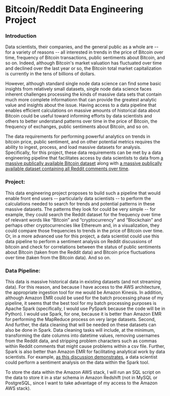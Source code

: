 # Bitcoin/Reddit Data Engineering Project

### Introduction

Data scientists, their companies, and the general public as a whole are -- for a variety of reasons -- all interested  in trends in the price of Bitcoin over time, frequency of Bitcoin transactions, public sentiments about Bitcoin, and so on. Indeed, although Bitcoin's market valuation has fluctuated over time and declined over the last year or so, the Bitcoin total market capitalization is currently in the tens of billions of dollars.

However, although standard single node data science can find some basic insights from relatively small datasets, single node data science faces inherent challenges processing the kinds of massive data sets that contain much more complete informationn that can provide the greatest analytic value and insights about the issue. Having access to a data pipeline that enables efficient calculations on massive amounts of historical data about Bitcoin could be useful toward informing efforts by data scientists and others to better understand patterns over time in the price of Bitcoin, the frequency of exchanges, public sentiments about Bitcoin, and so on.

The data requirements for performing powerful analytics on trends in bitcoin price, public sentiment, and on other potential metrics requires the ability to ingest, process, and load massive datasets for analysis. Specifically, for this project, these data requirements can be met by a data engineering pipeline that facilitates access by data scientists to data from [a massive publically available Bitcoin dataset](https://www.kaggle.com/bigquery/crypto-bitcoin-cash) along with [a massive publically available dataset containing all Reddit comments over time](https://files.pushshift.io/reddit/).


### Project:

This data engineering project proposes to build such a pipeline that would enable front end users -- particularly data scientists -- to perform the calculations needed to search for trends and potential patterns in these massive datasets. The patterns they look for could be very simple -- for example, they could search the Reddit dataset for the frequency over time of relevant words like “Bitcoin” and “cryptocurrency” and “Blockchain” and perhaps other cryptocurrencies like Ethereum and, in a visualization, they could compare those frequencies to trends in the price of Bitcoin over time. Or, in a more advanced use for this project, a data scientist could use this data pipeline to perform a sentiment analysis on Reddit discussions of bitcoin and check for correlations between the status of public sentiments about Bitcoin (taken from the Reddit data) and Bitcoin price fluctuations over time (taken from the Bitcoin data). And so on.



### Data Pipeline:

This data is massive historical data in existing datasets (and not streaming data). For this reason, and because I have access to the AWS architecture, the appropriate ingestion tool for me would be Amazon Kinesis. In addition, although Amazon EMR could be used for the batch processing phase of my pipeline, it seems that the best tool for my batch processing purposes is Apache Spark (specifically, I would use PySpark because the code will be in Python). I would use Spark, for one, because it is better than Amazon EMR for performing the MapReduce process on very large datasets. Second, And further, the data cleaning that will be needed on these datasets can also be done in Spark. Data cleaning tasks will include, at the minimum, transforming the date columns into datetime values, removing usernames from the Reddit data, and stripping problem characters such as commas within Reddit comments that might cause problems within a csv file. Further, Spark is also better than Amazon EMR for facilitating analytical work by data scientists. For example, [as this discussion demonstrates](https://towardsdatascience.com/sentiment-analysis-with-pyspark-bc8e83f80c35), a data scientist could perform a sentiment analysis on the data within the Spark tool. 

To store the data within the Amazon AWS stack, I will run an SQL script on the data to store it in a star schema in Amazon Redshift (not in MySQL or PostgreSQL, since I want to take advantage of my access to the Amazon AWS stack).

